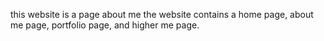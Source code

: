 this website is a page about me 
the website contains a home page, about me page, portfolio page, and  higher me page.